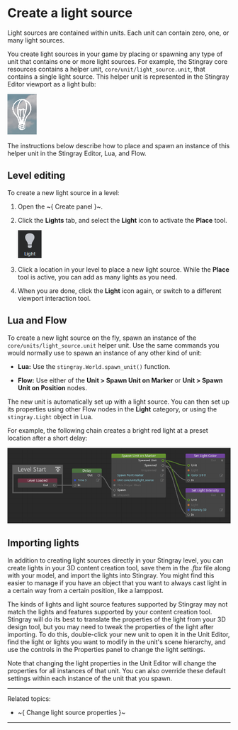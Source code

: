 # Create a light source

Light sources are contained within units. Each unit can contain zero, one, or many light sources.

You create light sources in your game by placing or spawning any type of unit that contains one or more light sources. For example, the Stingray core resources contains a helper unit, `core/unit/light_source.unit`, that contains a single light source. This helper unit is represented in the Stingray Editor viewport as a light bulb:

![Light gizmo](../../../images/marker_light_3d.png)

The instructions below describe how to place and spawn an instance of this helper unit in the Stingray Editor, Lua, and Flow.

## Level editing

To create a new light source in a level:

1.	Open the ~{ Create panel }~.

2.	Click the **Lights** tab, and select the **Light** icon to activate the **Place** tool.

	![](../../../images/marker_light_2d.png)

3.	Click a location in your level to place a new light source. While the **Place** tool is active, you can add as many lights as you need.

4.	When you are done, click the **Light** icon again, or switch to a different viewport interaction tool.

## Lua and Flow

To create a new light source on the fly, spawn an instance of the `core/units/light_source.unit` helper unit. Use the same commands you would normally use to spawn an instance of any other kind of unit:

-	**Lua:** Use the `stingray.World.spawn_unit()` function.

-	**Flow:** Use either of the **Unit > Spawn Unit on Marker** or **Unit > Spawn Unit on Position** nodes.

The new unit is automatically set up with a light source. You can then set up its properties using other Flow nodes in the **Light** category, or using the `stingray.Light` object in Lua.

For example, the following chain creates a bright red light at a preset location after a short delay:

![Create a light source in Flow](../../../images/light_source_create_flow.png)

## Importing lights

In addition to creating light sources directly in your Stingray level, you can create lights in your 3D content creation tool, save them in the *.fbx* file along with your model, and import the lights into Stingray. You might find this easier to manage if you have an object that you want to always cast light in a certain way from a certain position, like a lamppost.

The kinds of lights and light source features supported by Stingray may not match the lights and features supported by your content creation tool. Stingray will do its best to translate the properties of the light from your 3D design tool, but you may need to tweak the properties of the light after importing. To do this, double-click your new unit to open it in the Unit Editor, find the light or lights you want to modify in the unit's scene hierarchy, and use the controls in the Properties panel to change the light settings.

Note that changing the light properties in the Unit Editor will change the properties for all instances of that unit. You can also override these default settings within each instance of the unit that you spawn.

---
Related topics:
-	~{ Change light source properties }~

---
